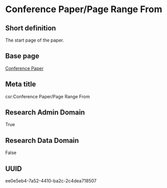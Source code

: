 # Conference Paper/Page Range From
## Short definition
The start page of the paper.
## Base page
[Conference Paper](../../Objects/Conference%20Paper.md)
## Meta title
csr:Conference Paper/Page Range From
## Research Admin Domain
True
## Research Data Domain
False
## UUID
ee0e5eb4-7a52-4410-ba2c-2c4dea718507
